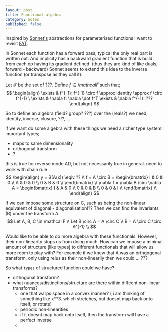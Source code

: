 ```yaml
---
layout: post
title: Functional algebra
category: notes
published: false
---
```


Inspired by [Sonnet's](https://github.com/deepmind/sonnet) abstractions for
parameterised functions I want to revisit  [FAT](https://github.com/act65/FAT).


In Sonnet each function has a forward pass, typical the only real part is written out.
And implicity has a backward gradient function that is build from each op having
its gradient defined. (thus they are kind of like duals, forward - backward)
Sonnet seems to extend this idea to the inverse function (or transpose as they call it).


<!-- Relationship between;
nilpotent duals, automatic differentiation, functional programming, sonnet, FAT, linear algebra. -->

Let $\mathcal F$ be the set of ???.
Define $f \in /mathcal F$ such that;
$$
\begin{align}
\exists & f^{-1}: f^{-1} \circ f \approx identity \approx f \circ f^{-1} \
\exists & \nabla f: \nabla \dot f^T
\exists & \nabla f^{-1}: ???
\end{align}
$$

So to define an algebra (field? group? ???) over the (reals?) we need;
identity, inverse, closure, ?!?, ...


if we want do some algebra with these things we need a richer type system!
important types;
* maps to same dimensionality
* orthogonal transform
* ?


<side>this is true for reverse mode AD, but not necessarily true in general.
need to work with chain rule</side>
$$
\begin{align}
y = B(A(x)) \eqiv ?? \\
f = A \circ B =
\begin{bmatrix}
I & 0 & 0 \\
A & 0 & 0 \\
0 & B & 0 \\
\end{bmatrix} \\
\nabla f = \nabla B \circ \nabla A =
\begin{bmatrix}
I & A & 0 \\
0 & 0 & B \\
0 & 0 & I \\
\end{bmatrix} \\
\end{align}
$$


<side>If we can impose some structure on C, such as being the non-linear
equivalent of diagonal - diagonalisation!?? Then we can find the invariants (B)
under the transform A.</side>
$$
Let A, B, C \in \mathcal F \\
Let B \circ A = A \circ C \\
B = A \circ C \circ A^{-1} \\
$$


Would like to be able to do more algebra with these functionals. However, their
non-linearity stops us from doing much. How can we impose a minimal amount of
structure (like types) to different functionals that will allow us more room to
play with? For example if we knew that A was an orthgogonal transform, only using
relus as their non-linearily then we could ... ???

So what `types` of structured function could we have?
- orthogonal transform?
- what nuances/distinctions/structure are there within diffeent non-linear transforms?
  - one that warps space in a convex manner? ( i am thinking of something like x**3. which stretches, but doesnt map back onto itself, or rotate)
  - periodic non-linearities
  - if it doesnt map back onto itself, then the transform will have a perfect inverse
  -


<!-- how could group theory come into this? symmetry, parameter sharing, ...? -->
<!-- functional quarternions -->
